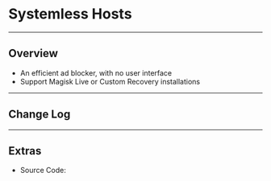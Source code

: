 # Systemless Hosts

---

## Overview

- An efficient ad blocker, with no user interface
- Support Magisk Live or Custom Recovery installations

---

## Change Log

---

## Extras

- Source Code:
